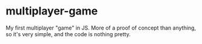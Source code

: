 # multiplayer-game
My first multiplayer "game" in JS. More of a proof of concept than anything, so it's very simple, and the code is nothing pretty.
